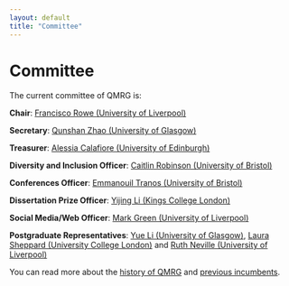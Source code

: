 ```yaml
---
layout: default
title: "Committee"
---
```


# Committee

The current committee of QMRG is:

**Chair**: [Francisco Rowe (University of Liverpool)](https://www.liverpool.ac.uk/environmental-sciences/staff/francisco-javier-rowe-gonzalez/)

**Secretary**: [Qunshan Zhao (University of Glasgow)](https://www.gla.ac.uk/schools/socialpolitical/staff/qunshanzhao/)

**Treasurer**: [Alessia Calafiore (University of Edinburgh)](https://www.research.ed.ac.uk/en/persons/alessia-calafiore)

**Diversity and Inclusion Officer**: [Caitlin Robinson (University of Bristol)](https://research-information.bris.ac.uk/en/persons/caitlin-robinson)

**Conferences Officer**: [Emmanouil Tranos (University of Bristol)](http://www.bristol.ac.uk/geography/people/emmanouil-tranos/index.html)

**Dissertation Prize Officer**: [Yijing Li (Kings College London)](https://www.kcl.ac.uk/people/yijing-li)

**Social Media/Web Officer**: [Mark Green (University of Liverpool)](https://www.liverpool.ac.uk/environmental-sciences/staff/mark-green/)

**Postgraduate Representatives**: [Yue Li (University of Glasgow)](https://www.ubdc.ac.uk/about-ubdc/who-we-are/team-profiles/phd-students/yue-li/), [Laura Sheppard (University College London)](https://iris.ucl.ac.uk/iris/browse/profile?upi=LSHEP63) and [Ruth Neville (University of Liverpool)](https://www.liverpool.ac.uk/geographic-data-science/our-people/)

You can read more about the [history of QMRG](https://qmrg.github.io/history_of_qmrg) and [previous incumbents](https://qmrg.github.io/past_committee).

